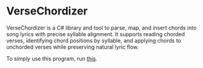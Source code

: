 # VerseChordizer
VerseChordizer is a C# library and tool to parse, map, and insert chords into song lyrics with precise syllable alignment. It supports reading chorded verses, identifying chord positions by syllable, and applying chords to unchorded verses while preserving natural lyric flow.

To simply use this program, run [this](https://github.com/thomaspavelka/VerseChordizer/blob/main/VerseChordizer/bin/Debug/net8.0/ChordProConverter.exe).
